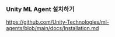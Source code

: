 ### Unity ML Agent 설치하기

https://github.com/Unity-Technologies/ml-agents/blob/main/docs/Installation.md
